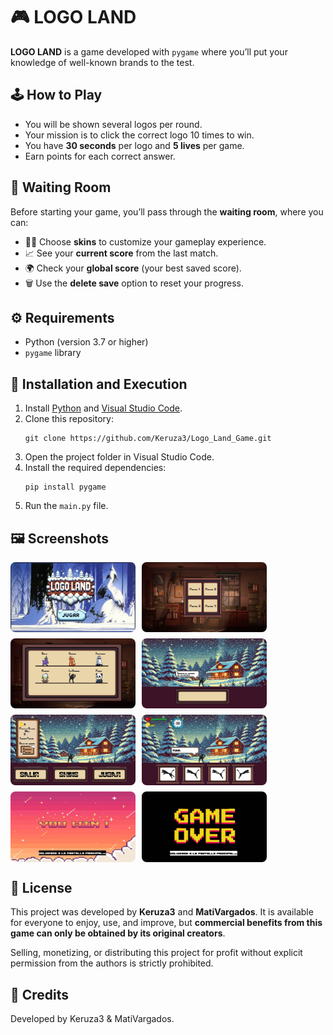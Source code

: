 <h1>🎮 LOGO LAND</h1>

<p><strong>LOGO LAND</strong> is a game developed with <code>pygame</code> where you’ll put your knowledge of well-known brands to the test.</p>

<h2>🕹️ How to Play</h2>
<ul>
  <li>You will be shown several logos per round.</li>
  <li>Your mission is to click the correct logo 10 times to win.</li>
  <li>You have <strong>30 seconds</strong> per logo and <strong>5 lives</strong> per game.</li>
  <li>Earn points for each correct answer.</li>
</ul>

<h2>🧭 Waiting Room</h2>
<p>Before starting your game, you’ll pass through the <strong>waiting room</strong>, where you can:</p>
<ul>
  <li>🧍‍♂️ Choose <strong>skins</strong> to customize your gameplay experience.</li>
  <li>📈 See your <strong>current score</strong> from the last match.</li>
  <li>🌍 Check your <strong>global score</strong> (your best saved score).</li>
  <li>🗑️ Use the <strong>delete save</strong> option to reset your progress.</li>
</ul>

<h2>⚙️ Requirements</h2>
<ul>
  <li>Python (version 3.7 or higher)</li>
  <li><code>pygame</code> library</li>
</ul>

<h2>🚀 Installation and Execution</h2>
<ol>
  <li>Install <a href="https://www.python.org/downloads/" target="_blank">Python</a> and <a href="https://code.visualstudio.com/" target="_blank">Visual Studio Code</a>.</li>
  <li>Clone this repository:</li>
  <pre><code>git clone https://github.com/Keruza3/Logo_Land_Game.git</code></pre>
  <li>Open the project folder in Visual Studio Code.</li>
  <li>Install the required dependencies:</li>
  <pre><code>pip install pygame</code></pre>
  <li>Run the <code>main.py</code> file.</li>
</ol>

<h2>🖼️ Screenshots</h2>
<div style="display: flex; flex-wrap: wrap; gap: 10px;">
  <img src="imagenes/PRESENTACION-JUEGO/imagen-1.jpg" alt="Logo Land screenshot 1" style="width: 200px; height: auto; border-radius: 8px;">
  <img src="imagenes/PRESENTACION-JUEGO/imagen-2.jpg" alt="Logo Land screenshot 2" style="width: 200px; height: auto; border-radius: 8px;">
  <img src="imagenes/PRESENTACION-JUEGO/imagen-3.jpg" alt="Logo Land screenshot 3" style="width: 200px; height: auto; border-radius: 8px;">
  <img src="imagenes/PRESENTACION-JUEGO/imagen-4.jpg" alt="Logo Land screenshot 4" style="width: 200px; height: auto; border-radius: 8px;">
  <img src="imagenes/PRESENTACION-JUEGO/imagen-5.jpg" alt="Logo Land screenshot 5" style="width: 200px; height: auto; border-radius: 8px;">
  <img src="imagenes/PRESENTACION-JUEGO/imagen-6.jpg" alt="Logo Land screenshot 6" style="width: 200px; height: auto; border-radius: 8px;">
  <img src="imagenes/PRESENTACION-JUEGO/imagen-7.jpg" alt="Logo Land screenshot 7" style="width: 200px; height: auto; border-radius: 8px;">
  <img src="imagenes/PRESENTACION-JUEGO/imagen-8.jpg" alt="Logo Land screenshot 8" style="width: 200px; height: auto; border-radius: 8px;">
</div>

<h2>📄 License</h2>
<p>
  This project was developed by <strong>Keruza3</strong> and <strong>MatiVargados</strong>. It is available for everyone to enjoy, use, and improve, but <strong>commercial benefits from this game can only be obtained by its original creators</strong>.
</p>
<p>
  Selling, monetizing, or distributing this project for profit without explicit permission from the authors is strictly prohibited.
</p>

<h2>👥 Credits</h2>
<p>Developed by Keruza3 & MatiVargados.</p>

